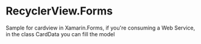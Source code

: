# RecyclerView.Forms
Sample for cardview in Xamarin.Forms, if you're consuming a Web Service, in the class CardData you can fill the model 
